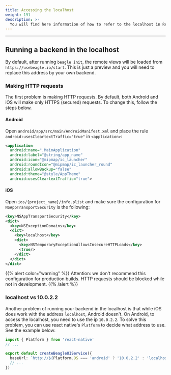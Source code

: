 ```yaml
---
title: Accessing the localhost
weight: 191
description: >-
  You will find here information of how to refer to the localhost in React Native.
---
```


---

## Running a backend in the localhost
By default, after running `beagle init`, the remote views will be loaded from
`https://usebeagle.io/start`. This is just a preview and you will need to replace this address by
your own backend.

### Making HTTP requests
The first problem is making HTTP requests. By default, both Android and iOS will make only HTTPS
(secured) requests. To change this, follow the steps below.

#### Android
Open `android/app/src/main/AndroidManifest.xml` and place the rule `android:usesCleartextTraffic="true"` in `<application>`:

```xml
<application
  android:name=".MainApplication"
  android:label="@string/app_name"
  android:icon="@mipmap/ic_launcher"
  android:roundIcon="@mipmap/ic_launcher_round"
  android:allowBackup="false"
  android:theme="@style/AppTheme"
  android:usesCleartextTraffic="true">
```

#### iOS
Open `ios/{project_name}/info.plist` and make sure the configuration for `NSAppTransportSecurity` is
the following:

```xml
<key>NSAppTransportSecurity</key>
<dict>
  <key>NSExceptionDomains</key>
  <dict>
    <key>localhost</key>
    <dict>
      <key>NSTemporaryExceptionAllowsInsecureHTTPLoads</key>
      <true/>
    </dict>
  </dict>
</dict>
```

{{% alert color="warning" %}}
Attention: we don't recommend this configuration for production builds. HTTP requests should be
blocked while not in development.
{{% /alert %}}

### localhost vs 10.0.2.2
Another problem of running your backend in the localhost is that while iOS does work with the
address `localhost`, Android doesn't. On Android, to access the localhost, you need to use the ip
`10.0.2.2`. To solve this problem, you can use react native's `Platform` to decide what address
to use. See the example below:

```typescript
import { Platform } from 'react-native'
// ...

export default createBeagleUIService({
  baseUrl: `http://${Platform.OS === 'android' ? '10.0.2.2' : 'localhost'}:8080`,
  // ...
})
```
